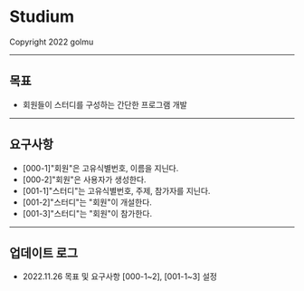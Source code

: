 # Studium

Copyright 2022 golmu

---

## 목표

- 회원들이 스터디를 구성하는 간단한 프로그램 개발

---

## 요구사항

- [000-1]"회원"은 고유식별번호, 이름을 지닌다.
- [000-2]"회원"은 사용자가 생성한다.
- [001-1]"스터디"는 고유식별번호, 주제, 참가자를 지닌다.
- [001-2]"스터디"는 "회원"이 개설한다.
- [001-3]"스터디"는 "회원"이 참가한다.

---

## 업데이트 로그

- 2022.11.26 목표 및 요구사항 [000-1\~2], [001-1\~3] 설정
